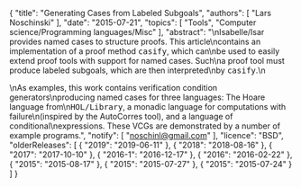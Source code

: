 {
    "title": "Generating Cases from Labeled Subgoals",
    "authors": [
        "Lars Noschinski"
    ],
    "date": "2015-07-21",
    "topics": [
        "Tools",
        "Computer science/Programming languages/Misc"
    ],
    "abstract": "\nIsabelle/Isar provides named cases to structure proofs. This article\ncontains an implementation of a proof method <tt>casify</tt>, which can\nbe used to easily extend proof tools with support for named cases. Such\na proof tool must produce labeled subgoals, which are then interpreted\nby <tt>casify</tt>.\n<p>\nAs examples, this work contains verification condition generators\nproducing named cases for three languages: The Hoare language from\n<tt>HOL/Library</tt>, a monadic language for computations with failure\n(inspired by the AutoCorres tool), and a language of conditional\nexpressions. These VCGs are demonstrated by a number of example programs.",
    "notify": [
        "noschinl@gmail.com"
    ],
    "licence": "BSD",
    "olderReleases": [
        {
            "2019": "2019-06-11"
        },
        {
            "2018": "2018-08-16"
        },
        {
            "2017": "2017-10-10"
        },
        {
            "2016-1": "2016-12-17"
        },
        {
            "2016": "2016-02-22"
        },
        {
            "2015": "2015-08-17"
        },
        {
            "2015": "2015-07-27"
        },
        {
            "2015": "2015-07-24"
        }
    ]
}